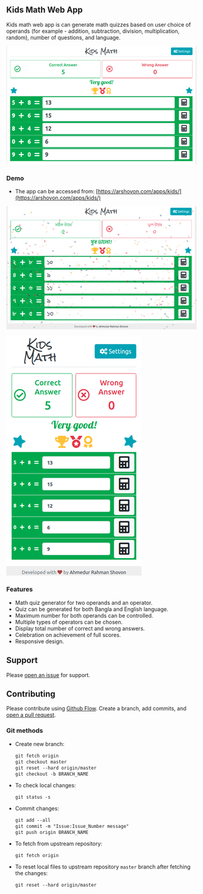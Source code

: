## Kids Math Web App

Kids math web app is can generate math quizzes based on user choice of operands (for example - addition, subtraction, division, multiplication, random), number of questions, and language.

![alt Kids Math Demo](screenshots/kids_math.png)

### Demo
- The app can be accessed from: [https://arshovon.com/apps/kids/](https://arshovon.com/apps/kids/)

![alt Kids Math Demo Bangla](screenshots/kids_math_celebration_bangla.png)

![alt Kids Math Demo Bangla](screenshots/kids_math_mobile.png)


### Features
- Math quiz generator for two operands and an operator.
- Quiz can be generated for both Bangla and English language.
- Maximum number for both operands can be controlled.
- Multiple types of operators can be chosen.
- Display total number of correct and wrong answers.
- Celebration on achievement of full scores.
- Responsive design.


## Support

Please [open an issue](https://github.com/arsho/kids_math/issues/new) for support.

## Contributing

Please contribute using [Github Flow](https://guides.github.com/introduction/flow/). Create a branch, add commits, and [open a pull request](https://github.com/arsho/kids_math/compare/).

### Git methods
- Create new branch:
    ```
    git fetch origin
    git checkout master
    git reset --hard origin/master
    git checkout -b BRANCH_NAME
    ```    
- To check local changes:
    ```
    git status -s
    ```
- Commit changes:
    ```
    git add --all
    git commit -m "Issue:Issue_Number message"
    git push origin BRANCH_NAME
    ```    
- To fetch from upstream repository:
    ```
    git fetch origin
    ```
- To reset local files to upstream repository `master` branch after fetching the changes:
    ```
    git reset --hard origin/master
    ```
